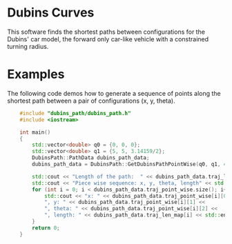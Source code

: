 # Dubins Curves

This software finds the shortest paths between configurations for the Dubins' car model, the forward only car-like vehicle with a constrained turning radius.

# Examples

The following code demos how to generate a sequence of points along the shortest path between a pair of configurations (x, y, theta).


```cpp
    #include "dubins_path/dubins_path.h"
    #include <iostream>

    int main()
    {
        std::vector<double> q0 = {0, 0, 0};
        std::vector<double> q1 = {5, 5, 3.14159/2};
        DubinsPath::PathData dubins_path_data;
        dubins_path_data = DubinsPath::GetDubinsPathPointWise(q0, q1, 4.99, 0.1);

        std::cout << "Length of the path:  " << dubins_path_data.traj_length << std::endl;
        std::cout << "Piece wise sequence: x, y, theta, length" << std::endl;
        for (int i = 0; i < dubins_path_data.traj_point_wise.size(); i++) {
            std::cout << "x: " << dubins_path_data.traj_point_wise[i][0] << 
            ", y: " << dubins_path_data.traj_point_wise[i][1] << 
            ", theta: " << dubins_path_data.traj_point_wise[i][2] <<
            ", length: " << dubins_path_data.traj_len_map[i] << std::endl; 
        }
        return 0;
    }
```

